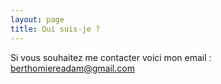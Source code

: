```yaml
---
layout: page
title: Qui suis-je ?
---
```


Si vous souhaitez me contacter voici mon email : berthomiereadam@gmail.com
